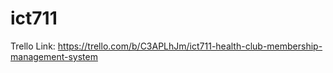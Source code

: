 # ict711

Trello Link: 
https://trello.com/b/C3APLhJm/ict711-health-club-membership-management-system
